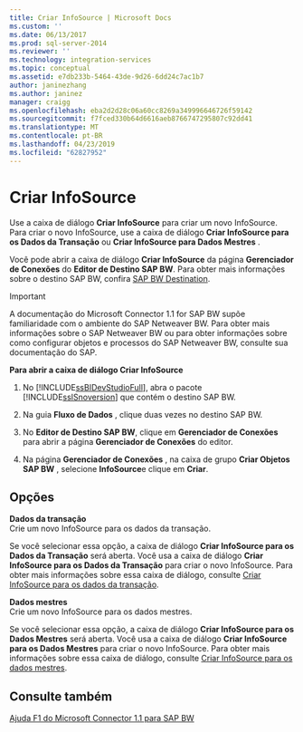 ```yaml
---
title: Criar InfoSource | Microsoft Docs
ms.custom: ''
ms.date: 06/13/2017
ms.prod: sql-server-2014
ms.reviewer: ''
ms.technology: integration-services
ms.topic: conceptual
ms.assetid: e7db233b-5464-43de-9d26-6dd24c7ac1b7
author: janinezhang
ms.author: janinez
manager: craigg
ms.openlocfilehash: eba2d2d28c06a60cc8269a349996646726f59142
ms.sourcegitcommit: f7fced330b64d6616aeb8766747295807c92dd41
ms.translationtype: MT
ms.contentlocale: pt-BR
ms.lasthandoff: 04/23/2019
ms.locfileid: "62827952"
---
```

# <a name="create-infosource"></a>Criar InfoSource
  Use a caixa de diálogo **Criar InfoSource** para criar um novo InfoSource. Para criar o novo InfoSource, use a caixa de diálogo **Criar InfoSource para os Dados da Transação** ou **Criar InfoSource para Dados Mestres** .  
  
 Você pode abrir a caixa de diálogo **Criar InfoSource** da página **Gerenciador de Conexões** do **Editor de Destino SAP BW**. Para obter mais informações sobre o destino SAP BW, confira [SAP BW Destination](sap-bw-destination.md).  
  
> [!IMPORTANT]  
>  A documentação do Microsoft Connector 1.1 for SAP BW supõe familiaridade com o ambiente do SAP Netweaver BW. Para obter mais informações sobre o SAP Netweaver BW ou para obter informações sobre como configurar objetos e processos do SAP Netweaver BW, consulte sua documentação do SAP.  
  
 **Para abrir a caixa de diálogo Criar InfoSource**  
  
1.  No [!INCLUDE[ssBIDevStudioFull](../../includes/ssbidevstudiofull-md.md)], abra o pacote [!INCLUDE[ssISnoversion](../../includes/ssisnoversion-md.md)] que contém o destino SAP BW.  
  
2.  Na guia **Fluxo de Dados** , clique duas vezes no destino SAP BW.  
  
3.  No **Editor de Destino SAP BW**, clique em **Gerenciador de Conexões** para abrir a página **Gerenciador de Conexões** do editor.  
  
4.  Na página **Gerenciador de Conexões** , na caixa de grupo **Criar Objetos SAP BW** , selecione **InfoSource**e clique em **Criar**.  
  
## <a name="options"></a>Opções  
 **Dados da transação**  
 Crie um novo InfoSource para os dados da transação.  
  
 Se você selecionar essa opção, a caixa de diálogo **Criar InfoSource para os Dados da Transação** será aberta. Você usa a caixa de diálogo **Criar InfoSource para os Dados da Transação** para criar o novo InfoSource. Para obter mais informações sobre essa caixa de diálogo, consulte [Criar InfoSource para os dados da transação](create-infosource-for-transaction-data.md).  
  
 **Dados mestres**  
 Crie um novo InfoSource para os dados mestres.  
  
 Se você selecionar essa opção, a caixa de diálogo **Criar InfoSource para os Dados Mestres** será aberta. Você usa a caixa de diálogo **Criar InfoSource para os Dados Mestres** para criar o novo InfoSource. Para obter mais informações sobre essa caixa de diálogo, consulte [Criar InfoSource para os dados mestres](create-infosource-for-master-data.md).  
  
## <a name="see-also"></a>Consulte também  
 [Ajuda F1 do Microsoft Connector 1.1 para SAP BW](../microsoft-connector-for-sap-bw-f1-help.md)  
  
  
